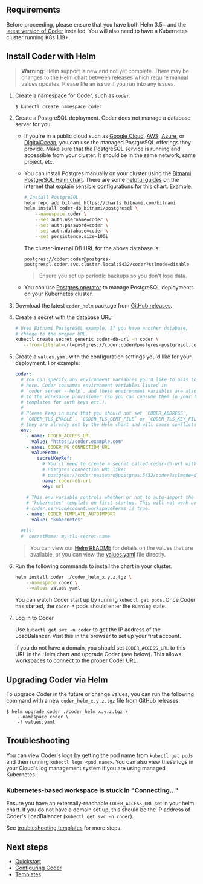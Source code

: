 ## Requirements

Before proceeding, please ensure that you have both Helm 3.5+ and the
[latest version of Coder](https://github.com/coder/coder/releases) installed.
You will also need to have a Kubernetes cluster running K8s 1.19+.

## Install Coder with Helm

> **Warning**: Helm support is new and not yet complete. There may be changes
> to the Helm chart between releases which require manual values updates. Please
> file an issue if you run into any issues.

1. Create a namespace for Coder, such as `coder`:

   ```console
   $ kubectl create namespace coder
   ```

1. Create a PostgreSQL deployment. Coder does not manage a database server for
   you.

   - If you're in a public cloud such as
     [Google Cloud](https://cloud.google.com/sql/docs/postgres/),
     [AWS](https://aws.amazon.com/rds/postgresql/),
     [Azure](https://docs.microsoft.com/en-us/azure/postgresql/), or
     [DigitalOcean](https://www.digitalocean.com/products/managed-databases-postgresql),
     you can use the managed PostgreSQL offerings they provide. Make sure that
     the PostgreSQL service is running and accessible from your cluster. It
     should be in the same network, same project, etc.

   - You can install Postgres manually on your cluster using the
     [Bitnami PostgreSQL Helm chart](https://github.com/bitnami/charts/tree/master/bitnami/postgresql#readme). There are some
     [helpful guides](https://phoenixnap.com/kb/postgresql-kubernetes) on the
     internet that explain sensible configurations for this chart. Example:

     ```sh
     # Install PostgreSQL
     helm repo add bitnami https://charts.bitnami.com/bitnami
     helm install coder-db bitnami/postgresql \
         --namespace coder \
         --set auth.username=coder \
         --set auth.password=coder \
         --set auth.database=coder \
         --set persistence.size=10Gi
     ```

     The cluster-internal DB URL for the above database is:

     ```
     postgres://coder:coder@postgres-postgresql.coder.svc.cluster.local:5432/coder?sslmode=disable
     ```

     > Ensure you set up periodic backups so you don't lose data.

   - You can use
     [Postgres operator](https://github.com/zalando/postgres-operator) to
     manage PostgreSQL deployments on your Kubernetes cluster.

1. Download the latest `coder_helm` package from
   [GitHub releases](https://github.com/coder/coder/releases).

1. Create a secret with the database URL:

   ```sh
   # Uses Bitnami PostgreSQL example. If you have another database,
   # change to the proper URL.
   kubectl create secret generic coder-db-url -n coder \
      --from-literal=url=postgres://coder:coder@postgres-postgresql.coder.svc.cluster.local:5432/coder?sslmode=disable
   ```

1. Create a `values.yaml` with the configuration settings you'd like for your
   deployment. For example:

   ```yaml
   coder:
     # You can specify any environment variables you'd like to pass to Coder
     # here. Coder consumes environment variables listed in
     # `coder server --help`, and these environment variables are also passed
     # to the workspace provisioner (so you can consume them in your Terraform
     # templates for auth keys etc.).
     #
     # Please keep in mind that you should not set `CODER_ADDRESS`,
     # `CODER_TLS_ENABLE`, `CODER_TLS_CERT_FILE` or `CODER_TLS_KEY_FILE` as
     # they are already set by the Helm chart and will cause conflicts.
     env:
       - name: CODER_ACCESS_URL
         value: "https://coder.example.com"
       - name: CODER_PG_CONNECTION_URL
         valueFrom:
           secretKeyRef:
             # You'll need to create a secret called coder-db-url with your
             # Postgres connection URL like:
             # postgres://coder:password@postgres:5432/coder?sslmode=disable
             name: coder-db-url
             key: url

       # This env variable controls whether or not to auto-import the
       # "kubernetes" template on first startup. This will not work unless
       # coder.serviceAccount.workspacePerms is true.
       - name: CODER_TEMPLATE_AUTOIMPORT
         value: "kubernetes"

     #tls:
     #  secretName: my-tls-secret-name
   ```

   > You can view our
   > [Helm README](https://github.com/coder/coder/blob/main/helm#readme) for
   > details on the values that are available, or you can view the
   > [values.yaml](https://github.com/coder/coder/blob/main/helm/values.yaml)
   > file directly.

1. Run the following commands to install the chart in your cluster.

   ```sh
   helm install coder ./coder_helm_x.y.z.tgz \
       --namespace coder \
       --values values.yaml
   ```

   You can watch Coder start up by running `kubectl get pods`. Once Coder has
   started, the `coder-*` pods should enter the `Running` state.

1. Log in to Coder

   Use `kubectl get svc -n coder` to get the IP address of the
   LoadBalancer. Visit this in the browser to set up your first account.

   If you do not have a domain, you should set `CODER_ACCESS_URL`
   to this URL in the Helm chart and upgrade Coder (see below).
   This allows workspaces to connect to the proper Coder URL.

## Upgrading Coder via Helm

To upgrade Coder in the future or change values,
you can run the following command with a new `coder_helm_x.y.z.tgz` file from GitHub releases:

```console
$ helm upgrade coder ./coder_helm_x.y.z.tgz \
    --namespace coder \
    -f values.yaml
```

## Troubleshooting

You can view Coder's logs by getting the pod name from `kubectl get pods` and then running `kubectl logs <pod name>`. You can also
view these logs in your
Cloud's log management system if you are using managed Kubernetes.

### Kubernetes-based workspace is stuck in "Connecting..."

Ensure you have an externally-reachable `CODER_ACCESS_URL` set in your helm chart. If you do not have a domain set up,
this should be the IP address of Coder's LoadBalancer (`kubectl get svc -n coder`).

See [troubleshooting templates](../templates.md#creating-and-troubleshooting-templates) for more steps.

## Next steps

- [Quickstart](../quickstart.md)
- [Configuring Coder](../admin/configure.md)
- [Templates](../templates.md)
